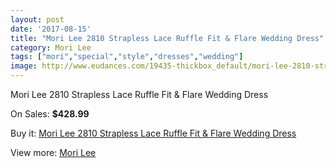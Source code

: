 ```yaml
---
layout: post
date: '2017-08-15'
title: "Mori Lee 2810 Strapless Lace Ruffle Fit & Flare Wedding Dress"
category: Mori Lee
tags: ["mori","special","style","dresses","wedding"]
image: http://www.eudances.com/19435-thickbox_default/mori-lee-2810-strapless-lace-ruffle-fit-flare-wedding-dress.jpg
---
```

Mori Lee 2810 Strapless Lace Ruffle Fit & Flare Wedding Dress

On Sales: **$428.99**
<a href="https://www.eudances.com/en/mori-lee/5779-mori-lee-2810-strapless-lace-ruffle-fit-flare-wedding-dress.html"><amp-img layout="responsive" width="600" height="600" src="//www.eudances.com/19435-thickbox_default/mori-lee-2810-strapless-lace-ruffle-fit-flare-wedding-dress.jpg" alt="Mori Lee 2810 Strapless Lace Ruffle Fit & Flare Wedding Dress 0" /></a>
<a href="https://www.eudances.com/en/mori-lee/5779-mori-lee-2810-strapless-lace-ruffle-fit-flare-wedding-dress.html"><amp-img layout="responsive" width="600" height="600" src="//www.eudances.com/19438-thickbox_default/mori-lee-2810-strapless-lace-ruffle-fit-flare-wedding-dress.jpg" alt="Mori Lee 2810 Strapless Lace Ruffle Fit & Flare Wedding Dress 1" /></a>
<a href="https://www.eudances.com/en/mori-lee/5779-mori-lee-2810-strapless-lace-ruffle-fit-flare-wedding-dress.html"><amp-img layout="responsive" width="600" height="600" src="//www.eudances.com/19437-thickbox_default/mori-lee-2810-strapless-lace-ruffle-fit-flare-wedding-dress.jpg" alt="Mori Lee 2810 Strapless Lace Ruffle Fit & Flare Wedding Dress 2" /></a>
<a href="https://www.eudances.com/en/mori-lee/5779-mori-lee-2810-strapless-lace-ruffle-fit-flare-wedding-dress.html"><amp-img layout="responsive" width="600" height="600" src="//www.eudances.com/19436-thickbox_default/mori-lee-2810-strapless-lace-ruffle-fit-flare-wedding-dress.jpg" alt="Mori Lee 2810 Strapless Lace Ruffle Fit & Flare Wedding Dress 3" /></a>

Buy it: [Mori Lee 2810 Strapless Lace Ruffle Fit & Flare Wedding Dress](https://www.eudances.com/en/mori-lee/5779-mori-lee-2810-strapless-lace-ruffle-fit-flare-wedding-dress.html "Mori Lee 2810 Strapless Lace Ruffle Fit & Flare Wedding Dress")

View more: [Mori Lee](https://www.eudances.com/en/9-mori-lee "Mori Lee")